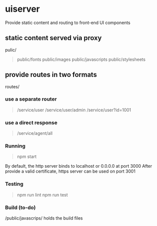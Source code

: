 # uiserver
Provide static content and routing to front-end UI components

## static content served via proxy
pulic/
> public/fonts
> public/images
> public/javascripts
> public/stylesheets

## provide routes in two formats
routes/

### use a separate router
> /service/user
> /service/user/admin
> /service/user?id=1001

### use a direct response
> /service/agent/all

### Running

> npm start

By default, the http server binds to localhost or 0.0.0.0 at port 3000
After provide a valid certificate, https server can be used on port 3001

### Testing

> npm run lint
> npm run test

### Build (to-do)

/public/javascrips/ holds the build files

